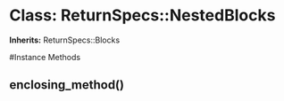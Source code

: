 # Class: ReturnSpecs::NestedBlocks
**Inherits:** ReturnSpecs::Blocks
    




#Instance Methods
## enclosing_method() [](#method-i-enclosing_method)

